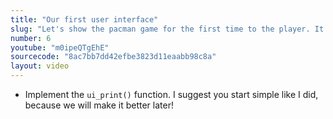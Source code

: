 ```yaml
---
title: "Our first user interface"
slug: "Let's show the pacman game for the first time to the player. It's a very simplistic map, but that's how we start!"
number: 6
youtube: "m0ipeQTgEhE"
sourcecode: "8ac7bb7dd42efbe3823d11eaabb98c8a"
layout: video
---
```


* Implement the `ui_print()` function. I suggest you start simple like I did, because we will make it better later!


